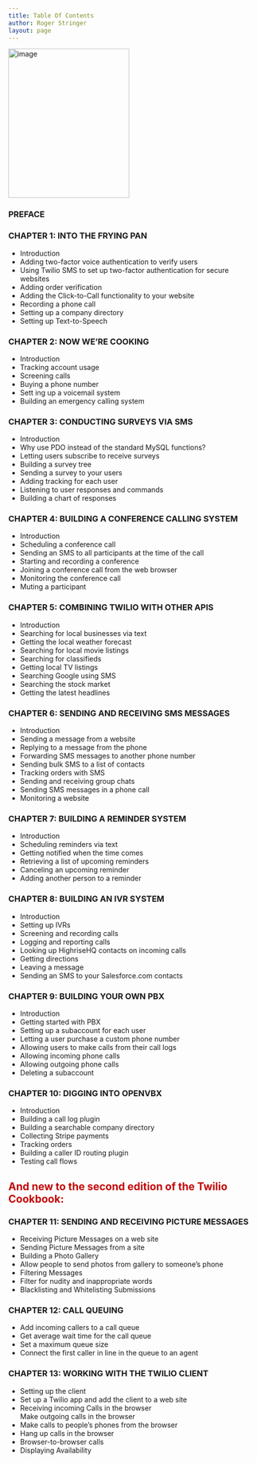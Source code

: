 ```yaml
---
title: Table Of Contents
author: Roger Stringer
layout: page
---
```

<img src="http://twiliocookbook.com/wp/wp-content/uploads/2014/03/image-243x300.jpg" alt="image" width="243" height="300" class="pull-right size-medium wp-image-33" />

### PREFACE

### CHAPTER 1: INTO THE FRYING PAN

  * Introduction
  * Adding two-factor voice authentication to verify users
  * Using Twilio SMS to set up two-factor authentication for secure websites
  * Adding order verification
  * Adding the Click-to-Call functionality to your website
  * Recording a phone call
  * Setting up a company directory
  * Setting up Text-to-Speech

### CHAPTER 2: NOW WE&#8217;RE COOKING

  * Introduction
  * Tracking account usage
  * Screening calls
  * Buying a phone number
  * Sett ing up a voicemail system
  * Building an emergency calling system

### CHAPTER 3: CONDUCTING SURVEYS VIA SMS

  * Introduction
  * Why use PDO instead of the standard MySQL functions?
  * Letting users subscribe to receive surveys
  * Building a survey tree
  * Sending a survey to your users
  * Adding tracking for each user
  * Listening to user responses and commands
  * Building a chart of responses

### CHAPTER 4: BUILDING A CONFERENCE CALLING SYSTEM

  * Introduction
  * Scheduling a conference call
  * Sending an SMS to all participants at the time of the call
  * Starting and recording a conference
  * Joining a conference call from the web browser
  * Monitoring the conference call
  * Muting a participant

### CHAPTER 5: COMBINING TWILIO WITH OTHER APIS

  * Introduction
  * Searching for local businesses via text
  * Getting the local weather forecast
  * Searching for local movie listings
  * Searching for classifieds
  * Getting local TV listings
  * Searching Google using SMS
  * Searching the stock market
  * Getting the latest headlines

### CHAPTER 6: SENDING AND RECEIVING SMS MESSAGES

  * Introduction
  * Sending a message from a website
  * Replying to a message from the phone
  * Forwarding SMS messages to another phone number
  * Sending bulk SMS to a list of contacts
  * Tracking orders with SMS
  * Sending and receiving group chats
  * Sending SMS messages in a phone call
  * Monitoring a website

### CHAPTER 7: BUILDING A REMINDER SYSTEM

  * Introduction
  * Scheduling reminders via text
  * Getting notified when the time comes
  * Retrieving a list of upcoming reminders
  * Canceling an upcoming reminder
  * Adding another person to a reminder

### CHAPTER 8: BUILDING AN IVR SYSTEM

  * Introduction
  * Setting up IVRs
  * Screening and recording calls
  * Logging and reporting calls
  * Looking up HighriseHQ contacts on incoming calls
  * Getting directions
  * Leaving a message
  * Sending an SMS to your Salesforce.com contacts

### CHAPTER 9: BUILDING YOUR OWN PBX

  * Introduction
  * Getting started with PBX
  * Setting up a subaccount for each user
  * Letting a user purchase a custom phone number
  * Allowing users to make calls from their call logs
  * Allowing incoming phone calls
  * Allowing outgoing phone calls
  * Deleting a subaccount

### CHAPTER 10: DIGGING INTO OPENVBX

  * Introduction
  * Building a call log plugin
  * Building a searchable company directory
  * Collecting Stripe payments
  * Tracking orders
  * Building a caller ID routing plugin
  * Testing call flows

<h2 style="color: #c40404;">
  And new to the second edition of the Twilio Cookbook:
</h2>

### CHAPTER 11: SENDING AND RECEIVING PICTURE MESSAGES

  * Receiving Picture Messages on a web site
  * Sending Picture Messages from a site
  * Building a Photo Gallery
  * Allow people to send photos from gallery to someone’s phone
  * Filtering Messages
  * Filter for nudity and inappropriate words
  * Blacklisting and Whitelisting Submissions

### CHAPTER 12: CALL QUEUING

  * Add incoming callers to a call queue
  * Get average wait time for the call queue
  * Set a maximum queue size
  * Connect the first caller in line in the queue to an agent

### CHAPTER 13: WORKING WITH THE TWILIO CLIENT

  * Setting up the client
  * Set up a Twilio app and add the client to a web site
  * Receiving incoming Calls in the browser  
    Make outgoing calls in the browser
  * Make calls to people’s phones from the browser
  * Hang up calls in the browser
  * Browser-to-browser calls
  * Displaying Availability